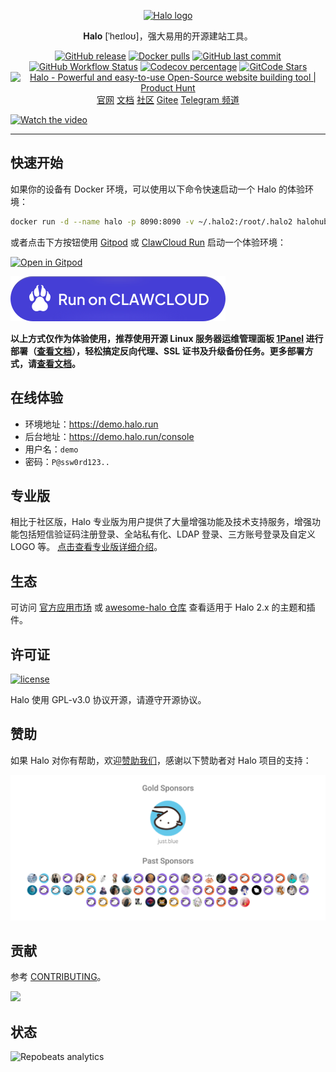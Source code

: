 <p align="center">
    <a href="https://www.halo.run" target="_blank" rel="noopener noreferrer">
        <img width="100" src="https://www.halo.run/logo" alt="Halo logo" />
    </a>
</p>

<p align="center"><b>Halo</b> [ˈheɪloʊ]，强大易用的开源建站工具。</p>
<p align="center">
<a href="https://github.com/halo-dev/halo/releases"><img alt="GitHub release" src="https://img.shields.io/github/release/halo-dev/halo.svg?style=flat-square&include_prereleases" /></a>
<a href="https://hub.docker.com/r/halohub/halo"><img alt="Docker pulls" src="https://img.shields.io/docker/pulls/halohub/halo?style=flat-square" /></a>
<a href="https://github.com/halo-dev/halo/commits"><img alt="GitHub last commit" src="https://img.shields.io/github/last-commit/halo-dev/halo.svg?style=flat-square" /></a>
<a href="https://github.com/halo-dev/halo/actions"><img alt="GitHub Workflow Status" src="https://img.shields.io/github/actions/workflow/status/halo-dev/halo/halo.yaml?branch=main&style=flat-square" /></a>
<a href="https://codecov.io/gh/halo-dev/halo"><img alt="Codecov percentage" src="https://img.shields.io/codecov/c/github/halo-dev/halo/main?style=flat-square&token=YsRUg9fall"/></a>
<a href="https://gitcode.com/feizhiyun/Halo"><img src="https://gitcode.com/feizhiyun/Halo/star/badge.svg" alt="GitCode Stars"></a>
<a href="https://www.producthunt.com/posts/halo-6b401e75-bb58-4dff-9fe9-2ada3323c874?utm_source=badge-featured&utm_medium=badge&utm_souce=badge-halo&#0045;6b401e75&#0045;bb58&#0045;4dff&#0045;9fe9&#0045;2ada3323c874" target="_blank"><img src="https://api.producthunt.com/widgets/embed-image/v1/featured.svg?post_id=407442&theme=light" alt="Halo - Powerful&#0032;and&#0032;easy&#0045;to&#0045;use&#0032;Open&#0045;Source&#0032;website&#0032;building&#0032;tool | Product Hunt" style="height: 20px;" height="20px" /></a>
<br />
<a href="https://www.halo.run">官网</a>
<a href="https://docs.halo.run">文档</a>
<a href="https://bbs.halo.run">社区</a>
<a href="https://gitee.com/halo-dev">Gitee</a>
<a href="https://t.me/halo_dev">Telegram 频道</a>
</p>

[![Watch the video](https://www.halo.run/upload/halo-github-screenshot.png)](https://www.bilibili.com/video/BV15x4y1U7RU/?share_source=copy_web&vd_source=0ab6cf86ca512a363f04f18b86f55b86)

------------------------------

## 快速开始

如果你的设备有 Docker 环境，可以使用以下命令快速启动一个 Halo 的体验环境：

```bash
docker run -d --name halo -p 8090:8090 -v ~/.halo2:/root/.halo2 halohub/halo:2.21
```

或者点击下方按钮使用 [Gitpod](https://gitpod.io/) 或 [ClawCloud Run](https://template.us-west-1.run.claw.cloud/deploy?templateName=halo) 启动一个体验环境：

[![Open in Gitpod](https://gitpod.io/button/open-in-gitpod.svg)](https://gitpod.io/#https://github.com/halo-sigs/gitpod-demo)

[![Run on ClawCloud](https://raw.githubusercontent.com/ClawCloud/Run-Template/refs/heads/main/Run-on-ClawCloud.svg)](https://template.us-west-1.run.claw.cloud/deploy?templateName=halo)

**以上方式仅作为体验使用，推荐使用开源 Linux 服务器运维管理面板 [1Panel](https://github.com/1Panel-dev/1Panel) 进行部署（[查看文档](https://docs.halo.run/getting-started/install/1panel)），轻松搞定反向代理、SSL 证书及升级备份任务。更多部署方式，请[查看文档](https://docs.halo.run/category/%E5%AE%89%E8%A3%85%E6%8C%87%E5%8D%97)。**

## 在线体验

- 环境地址：<https://demo.halo.run>
- 后台地址：<https://demo.halo.run/console>
- 用户名：`demo`
- 密码：`P@ssw0rd123..`

## 专业版

相比于社区版，Halo 专业版为用户提供了大量增强功能及技术支持服务，增强功能包括短信验证码注册登录、全站私有化、LDAP 登录、三方账号登录及自定义 LOGO 等。 [点击查看专业版详细介绍](https://www.lxware.cn/halo)。

## 生态

可访问 [官方应用市场](https://www.halo.run/store/apps) 或 [awesome-halo 仓库](https://github.com/halo-sigs/awesome-halo) 查看适用于 Halo 2.x 的主题和插件。

## 许可证

[![license](https://img.shields.io/github/license/halo-dev/halo.svg?style=flat-square)](https://github.com/halo-dev/halo/blob/master/LICENSE)

Halo 使用 GPL-v3.0 协议开源，请遵守开源协议。

## 赞助

如果 Halo 对你有帮助，欢迎[赞助我们](https://afdian.com/a/halo-dev)，感谢以下赞助者对 Halo 项目的支持：

<p align="center">
  <a target="_blank" href="https://afdian.com/a/halo-dev">
    <img alt="sponsors" src="https://github.com/halo-sigs/sponsor-images/blob/main/sponsorkit/sponsors.svg?raw=true">
  </a>
</p>

## 贡献

参考 [CONTRIBUTING](https://github.com/halo-dev/halo/blob/main/CONTRIBUTING.md)。

<a href="https://github.com/halo-dev/halo/graphs/contributors"><img src="https://opencollective.com/halo/contributors.svg?width=890&button=false" /></a>

## 状态

![Repobeats analytics](https://repobeats.axiom.co/api/embed/ad008b2151c22e7cf734d2688befaa795d593b95.svg "Repobeats analytics image")
